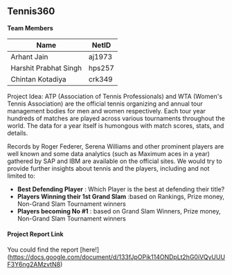 Tennis360
---------
**Team Members** 

Name    | NetID
-------- | ---
Arhant Jain | aj1973
Harshit Prabhat Singh    | hps257
Chintan Kotadiya  | crk349

Project Idea: ATP (Association of Tennis Professionals) and WTA (Women's Tennis Association) are the official tennis organizing and annual tour management bodies for men and women respectively. Each tour year hundreds of matches are played across various tournaments throughout the world. The data for a year itself is humongous with match scores, stats, and details.

Records by Roger Federer, Serena Williams and other prominent players are well known and some data analytics (such as Maximum aces in a year) gathered by SAP and IBM are available on the official sites. We would try to provide further insights about tennis and the players, including and not limited to:
  
  - **Best Defending Player** : Which Player is the best at defending their title?
  - **Players Winning their 1st Grand Slam** :based on Rankings, Prize money, Non-Grand Slam Tournament winners
  - **Players becoming No #1** : based on Grand Slam Winners, Prize money, Non-Grand Slam Tournament winners
  
  #### <i class="icon-file"></i> Project Report Link
  You could find the report [here!]
  (https://docs.google.com/document/d/133fJpOPik114ONDpLt2hG0iVQyUUUF3Y6ng2AMzvtN8)
  
